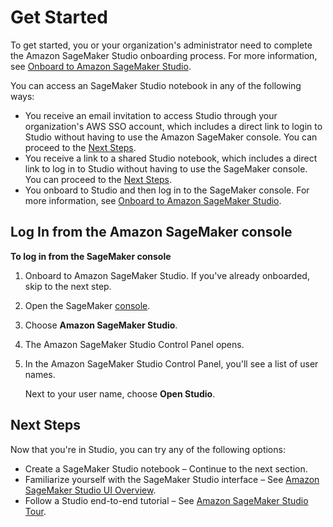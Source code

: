 # Get Started<a name="notebooks-get-started"></a>

To get started, you or your organization's administrator need to complete the Amazon SageMaker Studio onboarding process\. For more information, see [Onboard to Amazon SageMaker Studio](gs-studio-onboard.md)\.

You can access an SageMaker Studio notebook in any of the following ways:
+ You receive an email invitation to access Studio through your organization's AWS SSO account, which includes a direct link to login to Studio without having to use the Amazon SageMaker console\. You can proceed to the [Next Steps](#notebooks-get-started-next-steps)\.
+ You receive a link to a shared Studio notebook, which includes a direct link to log in to Studio without having to use the SageMaker console\. You can proceed to the [Next Steps](#notebooks-get-started-next-steps)\. 
+ You onboard to Studio and then log in to the SageMaker console\. For more information, see [Onboard to Amazon SageMaker Studio](gs-studio-onboard.md)\.

## Log In from the Amazon SageMaker console<a name="notebooks-get-started-log-in"></a>

**To log in from the SageMaker console**

1. Onboard to Amazon SageMaker Studio\. If you've already onboarded, skip to the next step\.

1. Open the SageMaker [console](https://console.aws.amazon.com/sagemaker/)\.

1. Choose **Amazon SageMaker Studio**\.

1. The Amazon SageMaker Studio Control Panel opens\.

1. In the Amazon SageMaker Studio Control Panel, you'll see a list of user names\.

   Next to your user name, choose **Open Studio**\.

## Next Steps<a name="notebooks-get-started-next-steps"></a>

Now that you're in Studio, you can try any of the following options:
+ Create a SageMaker Studio notebook – Continue to the next section\.
+ Familiarize yourself with the SageMaker Studio interface – See [Amazon SageMaker Studio UI Overview](studio-ui.md)\.
+ Follow a Studio end\-to\-end tutorial – See [Amazon SageMaker Studio Tour](gs-studio-end-to-end.md)\.